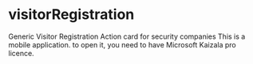 # visitorRegistration
Generic Visitor Registration Action card for security companies 
This is a mobile application. to open it, you need to have Microsoft Kaizala pro licence.
